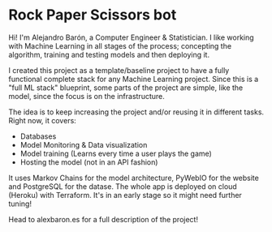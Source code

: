 # Rock Paper Scissors bot

Hi! I'm Alejandro Barón, a Computer Engineer & Statistician. I like working with Machine Learning in all stages of the process; concepting the algorithm, training and testing models and then deploying it.

I created this project as a template/baseline project to have a fully functional complete stack for any Machine Learning project. Since this is a "full ML stack" blueprint, some parts of the project are simple, like the model, since the focus is on the infrastructure. 

The idea is to keep increasing the project and/or reusing it in different tasks. Right now, it covers:

- Databases
- Model Monitoring & Data visualization
- Model training (Learns every time a user plays the game)
- Hosting the model (not in an API fashion)

It uses Markov Chains for the model architecture, PyWebIO for the website and PostgreSQL for the datase. The whole app is deployed on cloud (Heroku) with Terraform. It's in an early stage so it might need further tuning!

Head to alexbaron.es for a full description of the project!